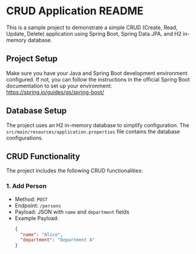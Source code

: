 # CRUD Application README

This is a sample project to demonstrate a simple CRUD (Create, Read, Update, Delete) application using Spring Boot, Spring Data JPA, and H2 in-memory database.

## Project Setup

Make sure you have your Java and Spring Boot development environment configured. If not, you can follow the instructions in the official Spring Boot documentation to set up your environment: https://spring.io/guides/gs/spring-boot/

## Database Setup

The project uses an H2 in-memory database to simplify configuration. The `src/main/resources/application.properties` file contains the database configurations.

## CRUD Functionality

The project includes the following CRUD functionalities:

### 1. Add Person

- Method: `POST`
- Endpoint: `/persons`
- Payload: JSON with `name` and `department` fields
- Example Payload:
  ```json
  {
    "name": "Alice",
    "department": "Department A"
  }
